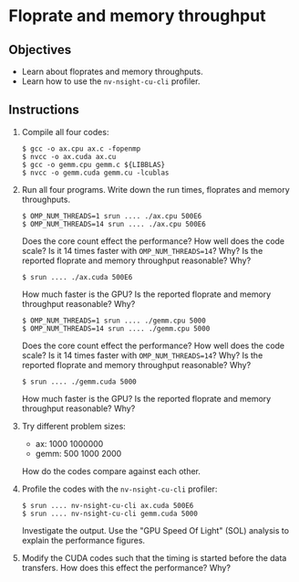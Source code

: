 # Floprate and memory throughput

## Objectives

 - Learn about floprates and memory throughputs.
 - Learn how to use the `nv-nsight-cu-cli` profiler.

## Instructions

 1. Compile all four codes:
 
    ```
    $ gcc -o ax.cpu ax.c -fopenmp
    $ nvcc -o ax.cuda ax.cu
    $ gcc -o gemm.cpu gemm.c ${LIBBLAS}
    $ nvcc -o gemm.cuda gemm.cu -lcublas
    ```
    
 2. Run all four programs. Write down the run times, floprates and memory
    throughputs. 
 
    ```
    $ OMP_NUM_THREADS=1 srun .... ./ax.cpu 500E6
    $ OMP_NUM_THREADS=14 srun .... ./ax.cpu 500E6
    ```
    
    Does the core count effect the performance? How well does the code scale?
    Is it 14 times faster with `OMP_NUM_THREADS=14`? Why? Is the reported
    floprate and memory throughput reasonable? Why?
    
    ```
    $ srun .... ./ax.cuda 500E6
    ```
    
    How much faster is the GPU? Is the reported floprate and memory throughput
    reasonable? Why?
    
    ```
    $ OMP_NUM_THREADS=1 srun .... ./gemm.cpu 5000
    $ OMP_NUM_THREADS=14 srun .... ./gemm.cpu 5000
    ```
    
    Does the core count effect the performance? How well does the code scale?
    Is it 14 times faster with `OMP_NUM_THREADS=14`? Why? Is the reported
    floprate and memory throughput reasonable? Why?
    
    ```
    $ srun .... ./gemm.cuda 5000
    ```
    
    How much faster is the GPU? Is the reported floprate and memory throughput
    reasonable? Why?

 3. Try different problem sizes:
 
     - ax: 1000 1000000
     - gemm: 500 1000 2000
     
    How do the codes compare against each other.
    
 4. Profile the codes with the `nv-nsight-cu-cli` profiler:
 
    ```
    $ srun .... nv-nsight-cu-cli ax.cuda 500E6
    $ srun .... nv-nsight-cu-cli gemm.cuda 5000
    ```
    
    Investigate the output. Use the "GPU Speed Of Light" (SOL) analysis to
    explain the performance figures.

 5. Modify the CUDA codes such that the timing is started before the data
    transfers. How does this effect the performance? Why?
